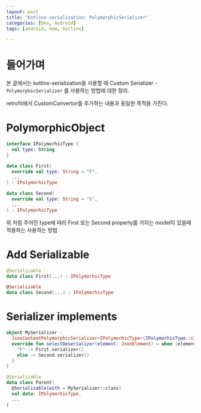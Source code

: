 ```yaml
---
layout: post
title: "Kotlinx-serialization: PolymorphicSerializer"
categories: [Dev, Android]
tags: [android, kmm, kotlinx]

---
```


# 들어가며

본 글에서는 kotlinx-serialization을 사용할 때 Custom Serializer - `PolymorphicSerializer` 를 사용하는 방법에 대한 정리.

retrofit에서 CustomConvertor를 추가하는 내용과 동일한 목적을 가진다.

# PolymorphicObject

```kotlin
interface IPolymorhicType {
  val type: String
}

data class First(
  override val type: String = "F",
  ...
) : IPolymorhicType

data class Second(
  override val type: String = "S",
  ...
) : IPolymorhicType
```

위 처럼 주어진 type에 따라 First 또는 Second property를 가지는 model이 있을때 적용하는 사용하는 방법

# Add Serializable

```kotlin
@Serializable
data class First(...) : IPolymorhicType

@Serializable
data class Second(...) : IPolymorhicType
```

# Serializer implements

```kotlin
object MySerializer :
  JsonContentPolymorphicSerializer<IPolymorhicType>(IPolymorhicType::class) {
  override fun selectDeserializer(element: JsonElement) = when (element.jsonObject["type"]?.jsonPrimitive?.content) {
    "F" -> First.serializer()
    else -> Second.serializer()
  }
}

@Serializable
data class Parent(
  @Serializable(with = MySerializer::class)
  val data: IPolymorhicType,
  ...
)
```
